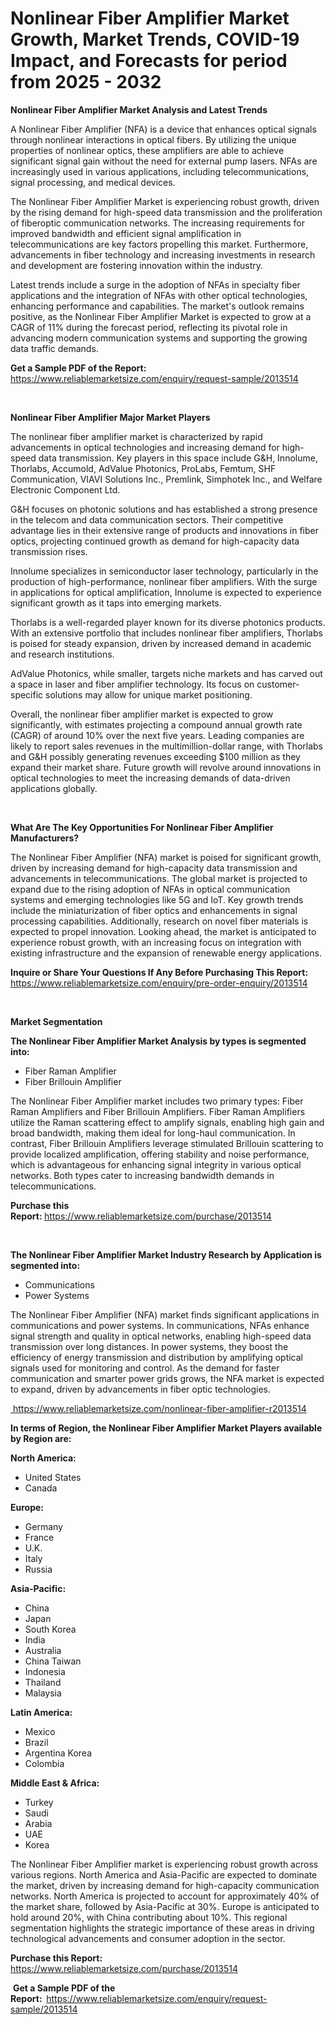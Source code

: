 <p><h1>Nonlinear Fiber Amplifier Market Growth, Market Trends, COVID-19 Impact, and Forecasts for period from 2025 - 2032</h1></p><p><strong>Nonlinear Fiber Amplifier Market Analysis and Latest Trends</strong></p>
<p><p>A Nonlinear Fiber Amplifier (NFA) is a device that enhances optical signals through nonlinear interactions in optical fibers. By utilizing the unique properties of nonlinear optics, these amplifiers are able to achieve significant signal gain without the need for external pump lasers. NFAs are increasingly used in various applications, including telecommunications, signal processing, and medical devices. </p><p>The Nonlinear Fiber Amplifier Market is experiencing robust growth, driven by the rising demand for high-speed data transmission and the proliferation of fiberoptic communication networks. The increasing requirements for improved bandwidth and efficient signal amplification in telecommunications are key factors propelling this market. Furthermore, advancements in fiber technology and increasing investments in research and development are fostering innovation within the industry.</p><p>Latest trends include a surge in the adoption of NFAs in specialty fiber applications and the integration of NFAs with other optical technologies, enhancing performance and capabilities. The market's outlook remains positive, as the Nonlinear Fiber Amplifier Market is expected to grow at a CAGR of 11% during the forecast period, reflecting its pivotal role in advancing modern communication systems and supporting the growing data traffic demands.</p></p>
<p><strong>Get a Sample PDF of the Report:&nbsp;</strong> <a href="https://www.reliablemarketsize.com/enquiry/request-sample/2013514?utm_campaign=3530&utm_medium=2&utm_source=Github&utm_content=ia&utm_term=12042025&utm_id=nonlinear-fiber-amplifier">https://www.reliablemarketsize.com/enquiry/request-sample/2013514</a></p>
<p>&nbsp;</p>
<p><strong>Nonlinear Fiber Amplifier Major Market Players</strong></p>
<p><p>The nonlinear fiber amplifier market is characterized by rapid advancements in optical technologies and increasing demand for high-speed data transmission. Key players in this space include G&H, Innolume, Thorlabs, Accumold, AdValue Photonics, ProLabs, Femtum, SHF Communication, VIAVI Solutions Inc., Premlink, Simphotek Inc., and Welfare Electronic Component Ltd.</p><p>G&H focuses on photonic solutions and has established a strong presence in the telecom and data communication sectors. Their competitive advantage lies in their extensive range of products and innovations in fiber optics, projecting continued growth as demand for high-capacity data transmission rises.</p><p>Innolume specializes in semiconductor laser technology, particularly in the production of high-performance, nonlinear fiber amplifiers. With the surge in applications for optical amplification, Innolume is expected to experience significant growth as it taps into emerging markets.</p><p>Thorlabs is a well-regarded player known for its diverse photonics products. With an extensive portfolio that includes nonlinear fiber amplifiers, Thorlabs is poised for steady expansion, driven by increased demand in academic and research institutions.</p><p>AdValue Photonics, while smaller, targets niche markets and has carved out a space in laser and fiber amplifier technology. Its focus on customer-specific solutions may allow for unique market positioning.</p><p>Overall, the nonlinear fiber amplifier market is expected to grow significantly, with estimates projecting a compound annual growth rate (CAGR) of around 10% over the next five years. Leading companies are likely to report sales revenues in the multimillion-dollar range, with Thorlabs and G&H possibly generating revenues exceeding $100 million as they expand their market share. Future growth will revolve around innovations in optical technologies to meet the increasing demands of data-driven applications globally.</p></p>
<p>&nbsp;</p>
<p><strong>What Are The Key Opportunities For Nonlinear Fiber Amplifier Manufacturers?</strong></p>
<p><p>The Nonlinear Fiber Amplifier (NFA) market is poised for significant growth, driven by increasing demand for high-capacity data transmission and advancements in telecommunications. The global market is projected to expand due to the rising adoption of NFAs in optical communication systems and emerging technologies like 5G and IoT. Key growth trends include the miniaturization of fiber optics and enhancements in signal processing capabilities. Additionally, research on novel fiber materials is expected to propel innovation. Looking ahead, the market is anticipated to experience robust growth, with an increasing focus on integration with existing infrastructure and the expansion of renewable energy applications.</p></p>
<p><strong>Inquire or Share Your Questions If Any Before Purchasing This Report:</strong> <a href="https://www.reliablemarketsize.com/enquiry/pre-order-enquiry/2013514?utm_campaign=3530&utm_medium=2&utm_source=Github&utm_content=ia&utm_term=12042025&utm_id=nonlinear-fiber-amplifier">https://www.reliablemarketsize.com/enquiry/pre-order-enquiry/2013514</a></p>
<p>&nbsp;</p>
<p><strong>Market Segmentation</strong></p>
<p><strong>The Nonlinear Fiber Amplifier Market Analysis by types is segmented into:</strong></p>
<p><ul><li>Fiber Raman Amplifier</li><li>Fiber Brillouin Amplifier</li></ul></p>
<p><p>The Nonlinear Fiber Amplifier market includes two primary types: Fiber Raman Amplifiers and Fiber Brillouin Amplifiers. Fiber Raman Amplifiers utilize the Raman scattering effect to amplify signals, enabling high gain and broad bandwidth, making them ideal for long-haul communication. In contrast, Fiber Brillouin Amplifiers leverage stimulated Brillouin scattering to provide localized amplification, offering stability and noise performance, which is advantageous for enhancing signal integrity in various optical networks. Both types cater to increasing bandwidth demands in telecommunications.</p></p>
<p><strong>Purchase this Report:&nbsp;</strong><a href="https://www.reliablemarketsize.com/purchase/2013514?utm_campaign=3530&utm_medium=2&utm_source=Github&utm_content=ia&utm_term=12042025&utm_id=nonlinear-fiber-amplifier">https://www.reliablemarketsize.com/purchase/2013514</a></p>
<p>&nbsp;</p>
<p><strong>The Nonlinear Fiber Amplifier Market Industry Research by Application is segmented into:</strong></p>
<p><ul><li>Communications</li><li>Power Systems</li></ul></p>
<p><p>The Nonlinear Fiber Amplifier (NFA) market finds significant applications in communications and power systems. In communications, NFAs enhance signal strength and quality in optical networks, enabling high-speed data transmission over long distances. In power systems, they boost the efficiency of energy transmission and distribution by amplifying optical signals used for monitoring and control. As the demand for faster communication and smarter power grids grows, the NFA market is expected to expand, driven by advancements in fiber optic technologies.</p></p>
<p><a href="https://www.reliablemarketsize.com/nonlinear-fiber-amplifier-r2013514?utm_campaign=3530&utm_medium=2&utm_source=Github&utm_content=ia&utm_term=12042025&utm_id=nonlinear-fiber-amplifier">&nbsp;https://www.reliablemarketsize.com/nonlinear-fiber-amplifier-r2013514</a></p>
<p><strong>In terms of Region, the Nonlinear Fiber Amplifier Market Players available by Region are:</strong></p>
<p>
    <p> <strong> North America: </strong>
        <ul>
            <li>United States</li>
            <li>Canada</li>
        </ul>
        </p> 
    <p> <strong> Europe: </strong>
        <ul>
            <li>Germany</li>
            <li>France</li>
            <li>U.K.</li>
            <li>Italy</li>
            <li>Russia</li>
        </ul>
        </p> 
    <p> <strong> Asia-Pacific: </strong>
        <ul>
            <li>China</li>
            <li>Japan</li>
            <li>South Korea</li>
            <li>India</li>
            <li>Australia</li>
            <li>China Taiwan</li>
            <li>Indonesia</li>
            <li>Thailand</li>
            <li>Malaysia</li>
        </ul>
        </p> 
    <p> <strong> Latin America: </strong>
        <ul>
            <li>Mexico</li>
            <li>Brazil</li>
            <li>Argentina Korea</li>
            <li>Colombia</li>
        </ul>
        </p> 
    <p> <strong> Middle East & Africa: </strong>
        <ul>
            <li>Turkey</li>
            <li>Saudi</li>
            <li>Arabia</li>
            <li>UAE</li>
            <li>Korea</li>
        </ul>
    </p>
    </p>
<p><p>The Nonlinear Fiber Amplifier market is experiencing robust growth across various regions. North America and Asia-Pacific are expected to dominate the market, driven by increasing demand for high-capacity communication networks. North America is projected to account for approximately 40% of the market share, followed by Asia-Pacific at 30%. Europe is anticipated to hold around 20%, with China contributing about 10%. This regional segmentation highlights the strategic importance of these areas in driving technological advancements and consumer adoption in the sector.</p></p>
<p><strong>Purchase this Report: </strong><a href="https://www.reliablemarketsize.com/purchase/2013514?utm_campaign=3530&utm_medium=2&utm_source=Github&utm_content=ia&utm_term=12042025&utm_id=nonlinear-fiber-amplifier">https://www.reliablemarketsize.com/purchase/2013514</a></p>
<p>&nbsp;<strong>Get a Sample PDF of the Report:&nbsp;&nbsp;</strong><a href="https://www.reliablemarketsize.com/enquiry/request-sample/2013514?utm_campaign=3530&utm_medium=2&utm_source=Github&utm_content=ia&utm_term=12042025&utm_id=nonlinear-fiber-amplifier">https://www.reliablemarketsize.com/enquiry/request-sample/2013514</a></p>
<p><strong></strong></p>
<p><p></p><p></p><p></p></p>